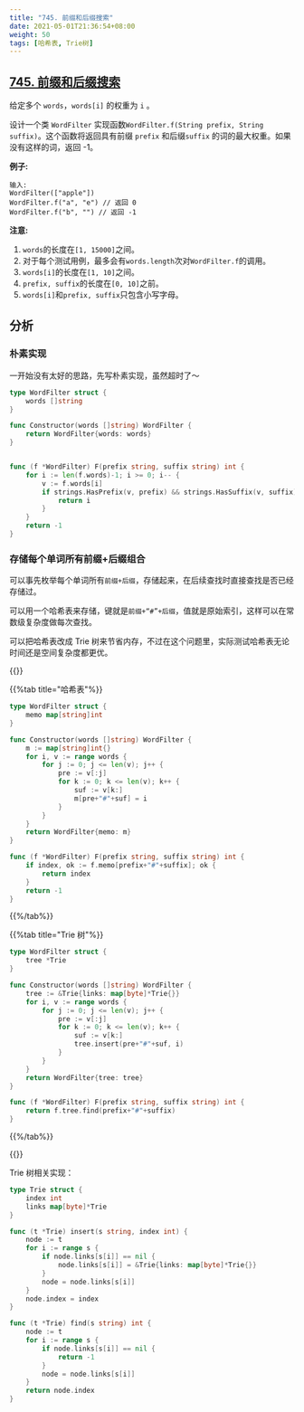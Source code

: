 ```yaml
---
title: "745. 前缀和后缀搜索"
date: 2021-05-01T21:36:54+08:00
weight: 50
tags: [哈希表, Trie树]
---
```


## [745. 前缀和后缀搜索](https://leetcode-cn.com/problems/prefix-and-suffix-search/)

给定多个 `words`，`words[i]` 的权重为 `i` 。

设计一个类 `WordFilter` 实现函数`WordFilter.f(String prefix, String suffix)`。这个函数将返回具有前缀 `prefix` 和后缀`suffix` 的词的最大权重。如果没有这样的词，返回 -1。

**例子:**

```
输入:
WordFilter(["apple"])
WordFilter.f("a", "e") // 返回 0
WordFilter.f("b", "") // 返回 -1
```

**注意:**

1. `words`的长度在`[1, 15000]`之间。
2. 对于每个测试用例，最多会有`words.length`次对`WordFilter.f`的调用。
3. `words[i]`的长度在`[1, 10]`之间。
4. `prefix, suffix`的长度在`[0, 10]`之前。
5. `words[i]`和`prefix, suffix`只包含小写字母。

## 分析

### 朴素实现

一开始没有太好的思路，先写朴素实现，虽然超时了～

```go
type WordFilter struct {
    words []string
}

func Constructor(words []string) WordFilter {
    return WordFilter{words: words}
}


func (f *WordFilter) F(prefix string, suffix string) int {
    for i := len(f.words)-1; i >= 0; i-- {
        v := f.words[i]
        if strings.HasPrefix(v, prefix) && strings.HasSuffix(v, suffix) {
            return i
        }
    } 
    return -1
}
```

### 存储每个单词所有前缀+后缀组合

可以事先枚举每个单词所有`前缀+后缀`，存储起来，在后续查找时直接查找是否已经存储过。

可以用一个哈希表来存储，键就是`前缀+“#”+后缀`，值就是原始索引，这样可以在常数级复杂度做每次查找。

可以把哈希表改成 Trie 树来节省内存，不过在这个问题里，实际测试哈希表无论时间还是空间复杂度都更优。

{{<tabs>}}

{{%tab title="哈希表"%}}

```go
type WordFilter struct {
	memo map[string]int
}

func Constructor(words []string) WordFilter {
    m := map[string]int{}
    for i, v := range words {
        for j := 0; j <= len(v); j++ {
            pre := v[:j]
            for k := 0; k <= len(v); k++ {
                suf := v[k:]
                m[pre+"#"+suf] = i
            }
        }
    }
	return WordFilter{memo: m}
}

func (f *WordFilter) F(prefix string, suffix string) int {
    if index, ok := f.memo[prefix+"#"+suffix]; ok {
        return index
    }
    return -1
}
```

{{%/tab%}}

{{%tab title="Trie 树"%}}

```go
type WordFilter struct {
	tree *Trie
}

func Constructor(words []string) WordFilter {
    tree := &Trie{links: map[byte]*Trie{}}
    for i, v := range words {
        for j := 0; j <= len(v); j++ {
            pre := v[:j]
            for k := 0; k <= len(v); k++ {
                suf := v[k:]
                tree.insert(pre+"#"+suf, i)
            }
        }
    }
	return WordFilter{tree: tree}
}

func (f *WordFilter) F(prefix string, suffix string) int {
    return f.tree.find(prefix+"#"+suffix)
}

```

{{%/tab%}}

{{</tabs>}}

Trie 树相关实现：

```go
type Trie struct {
    index int
    links map[byte]*Trie
}

func (t *Trie) insert(s string, index int) {
    node := t
    for i := range s {
        if node.links[s[i]] == nil {
            node.links[s[i]] = &Trie{links: map[byte]*Trie{}}
        }
        node = node.links[s[i]]
    }
    node.index = index
} 

func (t *Trie) find(s string) int {
    node := t
    for i := range s {
        if node.links[s[i]] == nil {
            return -1
        }
        node = node.links[s[i]]
    }
    return node.index
}
```
